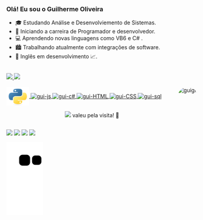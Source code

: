 ### Olá! Eu sou o Guilherme Oliveira 

- 🎓 Estudando Análise e Desenvolviemento de Sistemas.
- 👾 Iniciando a carreira de Programador e desenvolvedor.
- 💻 Aprendendo novas linguagens como VB6 e C# .
- 🏙 Trabalhando atualmente com integrações de software.
- 👅 Inglês em desenvolvimento 📈.
##
  <div>
  <a href="https://github.com/guilherme-olivera">
  <img height="180em"src="https://github-readme-stats.vercel.app/api?username=guilherme-olivera&show_icons=true&theme=dracula&include_all_commits=true&count_private=true"/>
  <img height="180em"src="https://github-readme-stats.vercel.app/api/top-langs/?username=guilherme-olivera&layout=compact&langs_count=7&theme=dracula"/>
  </div>


<div style="display: inline_block"><br>
  
  <img align="center" alt="gui-Python" height="50" width="60" src="https://raw.githubusercontent.com/devicons/devicon/master/icons/python/python-original.svg"> 
  <img align="center" alt="gui-js" height="50" width="60"src="https://cdn.jsdelivr.net/gh/devicons/devicon/icons/javascript/javascript-original.svg" /> 
  <img align="center" alt="gui-c#" height="50" width="60"src="https://cdn.jsdelivr.net/gh/devicons/devicon/icons/csharp/csharp-original.svg" />   
  <img align="center" alt="gui-HTML" height="50" width="60" src="https://cdn.jsdelivr.net/gh/devicons/devicon/icons/html5/html5-original.svg"/> 
  <img align="center" alt="gui-CSS" height="50" width="60" src="https://cdn.jsdelivr.net/gh/devicons/devicon/icons/css3/css3-original.svg">
  <img align="center" alt="gui-sql" height="80" width="80"src="https://cdn.jsdelivr.net/gh/devicons/devicon/icons/mysql/mysql-original-wordmark.svg" />
<img align="right" alt="guigif" height="150" style="border-radius:50px;" src="https://cdn.discordapp.com/attachments/957321444096901214/957344882203189338/Webp.net-gifmaker.gif?width=700&height=700">
  
 <p align='center'>
  <a href="#"><img src="https://badges.pufler.dev/visits/guilherme-olivera/guilherme-olivera"></a> valeu pela visita! 🤖
</p>
 
</div>
</div>

##

<div> 
  
  <a href="https://www.instagram.com/guiii.olivera/" target="_blank"><img src="https://img.shields.io/badge/-Instagram-%23E4405F?style=for-the-badge&logo=instagram&logoColor=white" target="_blank"></a>
 	 <a href="Guilherme Oliveira#3968" target="_blank"><img src="https://img.shields.io/badge/Discord-7289DA?style=for-the-badge&logo=discord&logoColor=white" target="_blank"></a> 
  <a href = "mailto:guilherme.oliveirasantos@hotmail.com"><img src="https://img.shields.io/badge/-Gmail-%23333?style=for-the-badge&logo=gmail&logoColor=white" target="_blank"></a>
  <a href="https://www.linkedin.com/in/guilherme-oliveira-santos-346b07169/" target="_blank"><img src="https://img.shields.io/badge/-LinkedIn-%230077B5?style=for-the-badge&logo=linkedin&logoColor=white" target="_blank"></a> 
 
  ![ Animação de cobra ](https://github.com/guilherme-olivera/guilherme-olivera/blob/output/github-contribution-grid-snake.svg)
</div>
